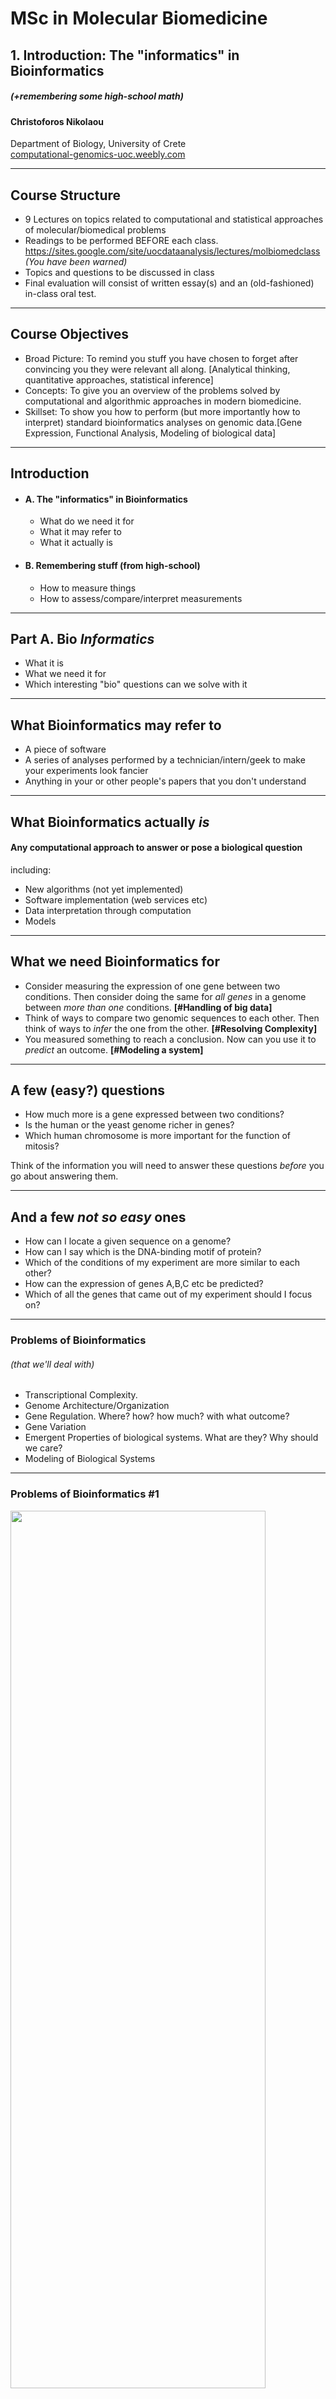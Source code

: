# MSc in Molecular Biomedicine

## 1. Introduction: The "informatics" in Bioinformatics 
##### (+remembering some high-school math) ####
#### Christoforos Nikolaou  
Department of Biology, University of Crete  
[computational-genomics-uoc.weebly.com](http://computational-genomics-uoc.weebly.com)  

---
## Course Structure
* 9 Lectures on topics related to computational and statistical approaches of molecular/biomedical problems
* Readings to be performed BEFORE each class. https://sites.google.com/site/uocdataanalysis/lectures/molbiomedclass
*(You have been warned)*
* Topics and questions to be discussed in class
* Final evaluation will consist of written essay(s) and an (old-fashioned) in-class oral test. 

---
## Course Objectives 
* Broad Picture: To remind you stuff you have chosen to forget after convincing you they were relevant all along. [Analytical thinking, quantitative approaches, statistical inference]
* Concepts: To give you an overview of the problems solved by computational and algorithmic approaches in modern biomedicine.
* Skillset: To show you how to perform (but more importantly how to interpret) standard bioinformatics analyses on genomic data.[Gene Expression, Functional Analysis, Modeling of biological data]

---
## Introduction  
* #### A. The "informatics" in Bioinformatics
	* What do we need it for
	* What it may refer to
	* What it actually is 
* #### B. Remembering stuff (from high-school)
	* How to measure things
	* How to assess/compare/interpret measurements 
---
## Part A. Bio *Informatics*
* What it is
* What we need it for
* Which interesting "bio" questions can we solve with it

---

## What Bioinformatics may refer to
* A piece of software
* A series of analyses performed by a technician/intern/geek to make your experiments look fancier
* Anything in your or other people's papers that you don't understand

---
## What Bioinformatics actually *is*
#### Any computational approach to answer **or pose** a biological question

including:
* New algorithms (not yet implemented)
* Software implementation (web services etc)
* Data interpretation through computation
* Models

---
## What we need Bioinformatics for
* Consider measuring the expression of one gene between two conditions. Then consider doing the same for _all genes_ in a genome between _more than one_ conditions. **[#Handling of big data]**
* Think of ways to compare two genomic sequences to each other. Then think of ways to _infer_ the one from the other. **[#Resolving Complexity]**
* You measured something to reach a conclusion. Now can you use it to _predict_ an outcome. **[#Modeling a system]**
---

## A few (easy?) questions
* How much more is a gene expressed between two conditions?
* Is the human or the yeast genome richer in genes?
* Which human chromosome is more important for the function of mitosis?


Think of the information you will need to answer these questions _before_ you go about answering them.

---
## And a few _not so easy_ ones
* How can I locate a given sequence on a genome?
* How can I say which is the DNA-binding motif of protein?
* Which of the conditions of my experiment are more similar to each other?
* How can the expression of genes A,B,C etc be predicted?
* Which of all the genes that came out of my experiment should I focus on?

---
### Problems of Bioinformatics 
###### (that we'll deal with)
* Transcriptional Complexity. 
* Genome Architecture/Organization
* Gene Regulation. Where? how? how much? with what outcome?
* Gene Variation
* Emergent Properties of biological systems. What are they? Why should we care?
* Modeling of Biological Systems

---
### Problems of Bioinformatics #1

<img src="/home/christoforos/Dropbox/CompBiol/10010-Nikolaou-YpologistikiBiologiaRev/source_material/images/Figure11_11.jpg" width="90%" height="60%" style="float: center"> 

* Transcriptional Complexity. How complex is a gene? 
* *the Question*: What can we know about the region in which the gene resides?

---
### Problems of Bioinformatics #2
<img src="/home/christoforos/Dropbox/CompBiol/10010-Nikolaou-YpologistikiBiologiaRev/source_material/images/Figure00_02.jpg" width="50%" height="50%" style="float: right"> 

* Genome Architecture. How are genes distributed in the genome?
* *the Question*: Which underlying features are correlated with their distribution?

---
### Problems of Bioinformatics #3
* Sequence similarity/homology 
* *the Question*: How can we locate a "string" of DNA in a genome? 

<img src="/home/christoforos/Dropbox/CompBiol/10010-Nikolaou-YpologistikiBiologiaRev/source_material/images/Figure00_03.jpg" width="100%" height="60%" style="float: right"> 

---
### Problems of Bioinformatics #4
* Analyzing Gene Regulation 
* *the Question*: Where does a transcription factor bind on the genome?  

<img src="/home/christoforos/Dropbox/CompBiol/10010-Nikolaou-YpologistikiBiologiaRev/source_material/images/Figure03_07.jpg" width="60%" height="60%" style="float: center"> 

---

### Problems of Bioinformatics #5
*  Gene Expression Analysis. How is gene regulation orchestrated in different conditions?
*  *the Question*: Which group of genes changes expression in time during a development?

<img src="/home/christoforos/Dropbox/CompBiol/10010-Nikolaou-YpologistikiBiologiaRev/source_material/images/Figure07_06.jpg" width="90%" height="45%" style="float: right"> 

---
### Problems of Bioinformatics #6
<img src="/home/christoforos/Dropbox/CompBiol/10010-Nikolaou-YpologistikiBiologiaRev/source_material/images/Figure08_01.jpg" width="50%" height="45%" style="float: center"> 

*  Functional Analysis of Gene Expression
*  *the Question*: Which biological functions/pathways are more important given a set of over/under-expressed genes?  

---
### Problems of Bioinformatics #7
<img src="/home/christoforos/Dropbox/CompBiol/10010-Nikolaou-YpologistikiBiologiaRev/source_material/images/Figure09_01.jpg" width="50%" height="45%" style="float: right"> 

*  Biological Networks 
*  What can we learn from the association of biological entities?
*  *the Question*: Which protein(s) are most important in a specific experimental context?

---

### Problems of Bioinformatics #8

<img src="https://github.com/christoforos-nikolaou/MolBioMedClass/blob/master/Figure10_02.jpg" width="60%" height="45%" style="float: center"> 

*  Genomic Variation. How can we link genetic variability with the phenotype?
*  *the Question*: How can we locate gene polymorphisms that are predictors of disease susceptibility?
---

### Problems of Bioinformatics #9
<img src="/home/christoforos/Dropbox/CompBiol/10010-Nikolaou-YpologistikiBiologiaRev/source_material/images/Figure12_09.jpg" width="45%" height="45%" style="float: right"> 

*  Putting it all together. Model design 
*  *the Question*: Can we predict gene expression levels from other sources of data?  
---
## Part B. Remembering stuff
* Which tools do we need to perform bioinformatics analyses?
	* Quantitative thinking [OK]
	* Statistics [?]
	* Algorithm design [simpler than what you may think]
	* Computer skills [can be outsourced]
---
## Quantitative thinking and Statistics
* Quantitative thinking
	* Reasoning with numbers 
	* Considering background models
	* Plan quantitative controls
* Statistics
	* Provides tools for all of the above
---
## Problems with Statistics #1
1. We tend to see patterns where they don't exist. 
	* "Hot hands"
	`X - - X - X - X X - X - X - X X - X - X - - X X - X X X X - - - - - - X
X - X - X - - - - - X - X X X X X - - - - X - X X X X  - - - - X - - - - - X - - - - X X - - X - - - - - X X - - X - - - - X - X - - - - - - X - X X - X X X X - X - X X X X - X - ` 

Can you discover "runs" of Xs or -s in the above panel?

---
## Problems with Statistics #2
2. Give a *number range* that **will include the correct answer with 90%** probability.
```
1 The year of birth of Mozart
2 Number of inhabited Greek islands
3 Nikos Galis career average points per game
4 The length of the Danube River (in km)
5 Gestation period of a lion (in days)
6 Number of films directed by Stanley Kubrick
7 Number of Beatles No1 hits
8 Age of Pope Francis
9 Number of women who have won a Literature Nobel Prize 
10 Wingspan of an Airbus A320 (in m)
```
---
## Problems with Statistics #2
* Solutions:
```
1 Mozart year of birth: 1756 (Wikipedia)
2 Number of Greek Inhabited Islands: 227 (HTO)  
3 Galis PPG: 32.8 (FIBA Europe)
4 Length of the Danube: 2860km (Wikipedia)
5 Lion Gestation period: 110 days (factophile)
6 Kubrick films: 16 (imdb)
7 Beatles No1 hits: 17 (Rolling Stone Magazine)
8 Pope Francis is 79 (google)
9 Female Literature Nobel Laurates: 13 (nobelprize.org)
10 A320 wingspan: 35.8m (Airbus.com)
```    
How many did you get within your range?

---

## Problems with Statistics #2
Conclusion: We tend to be over-confident

---

## Problems with Statistics #3
3. We are fooled by regression to the mean. The case of the Sacked football managers

<img src="/home/christoforos/Dropbox/Teaching/My_MScClasses/MBioMed/Figures/SackedManagers2.png" width="60%" height="45%" style="float: center"> 

---
## Problems with Statistics #4
4. We don't understand multiple comparisons
	* I give a coin to **one** of you and ask you to flip it ten times. If you bring 9 heads how would you describe the coin?
	* I give the same coin to **each one** and ask you to flip it ten times. If one of you gets 9 heads what he/she should tell me about the coin?
---

## How to plan your analysis 
### Five easy questions:
1. What is the type of your outcome? Are you reporting a binomial (YES/NO) effect or is your outcome continuous values of a physical property?
2. Which are your explanatory variables? Are they categorical (e.g. "wild-type vs. treated") or continuous (e.g. dosage of a drug)? 
3. How many conditions are you analyzing? Is it one, two or more?

---
### Five easy questions:
4. If you are comparing more than one conditions are your data matched? Do they come in pairs or not?
5. If your outcome is continuous is it normally distributed? Do you even know what "normally distributed" is?
---
### Types of outcome
* binomial (yes/no, dead/alive, improved/not)
* continuous (temperature, fluoresence, weight etc)
* parametrical ("blue","green","red")

How can you describe the above in numbers?
When will you use values, frequencies, ratios?

---
### Explanatory variables
* Can the objects you measure be categorized? 
* If yes, in how many groups?
* If not, what is the variable that could be used to define them (age, treatment, genetic background)

Describe experiments for each type

---
### Number of conditions
* One condition: You can only ask if two or more outcomes are associated
* Two conditions: You can compare the same outcome between the two conditions
* More than two conditions: You can compare between two or more conditions but you are doing *multiple comparisons*

---
### Matched or unmatched samples
* Samples are unmatched. You can compare their means but you cannot ask for correlations or "congenital" differences
* Samples are matched. You can also track paired differences
---
### Is it Normal or is it not?
* What can we do when our data are normally distributed?
	* A number of tests apply, such as Student's t-test to compare means, ANOVA to analyze variance etc
* More importantly. What can we do when they aren't?
	* try to transform the data
	* apply non-parametric tests
	* KEY solution: apply computational tests
---
# Practical Question #1
* We are administering a treatment to a set of patients in the form of a substance and we want to see if the efficiency of the treament is dependent on the genetic background. 
	* How should we plan our experiment?
	* What should we measure?
	* What should we be careful of?
---
# Practical Question #2
* We want to test the effect of a drug between two sets of patients. One set is taking the drug, the other is taking a placebo. We measure the weight gain of the patients before and after administration. 
	* What is the type of the outcome?
	* Which is the explanatory variable?
	* What is the question we should ask?
	* What test should we use?
	* What should we be careful of?
---
# Practical Question #3
* We are feeding a set of mice with an assumed "superfood" at different doses. We want to see if this has any effect on their susceptibility to cancer. We expose the mice to X-ray radiation and measure tumour occurrence.  
	* How can we tell if the superfood is effective?
	* Can we measure how effective it is?
	* How will we control our experiment?
---
### The median is the message (by S.J. Gould)
* Did you read it? Discuss.
---

# Test Slide
#### A table
|Theme name|Value|Directive|
|:-:|:-:|:-|
One value|Second Value| third value
 
